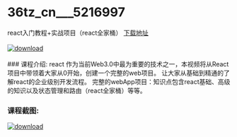 # 36tz_cn___5216997
react入门教程+实战项目（react全家桶）
[下载地址](http://www.36tz.cn/article/5216997 "下载地址")
<br/></br>[![download](http://36tz.cn/muke_img/2020_12_2-70-300x182.png "下载地址")](http://www.36tz.cn/article/5216997 "下载地址")
<br/></br>### 课程介绍:
react 作为当前Web3.0中最为重要的技术之一，本视频将从React项目中带领着大家从0开始，创建一个完整的web项目。
让大家从基础到精通的了解react的企业级别开发流程。
完整的webApp项目：知识点包含react基础、高级的知识以及状态管理和路由（react全家桶）等等。

### 课程截图:
[![download](http://36tz.cn/muke_img/2020_12_1-77.png "下载地址")](http://www.36tz.cn/article/5216997 "下载地址")
